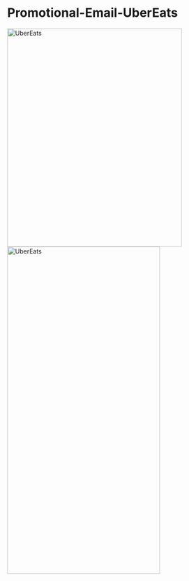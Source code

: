 # Promotional-Email-UberEats


<img src="https://i.ibb.co/xGDR4nw/uber-Eats-desktop.webp" alt="UberEats" title="Desktop" height="500" width="400" >
<img src="https://i.ibb.co/7JKV33Y/uber-Eats-mobile.png" alt="UberEats" title="Mobile" height="750" width="350" >

